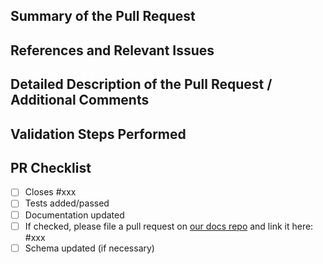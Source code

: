 ## Summary of the Pull Request

## References and Relevant Issues

## Detailed Description of the Pull Request / Additional Comments

## Validation Steps Performed

## PR Checklist
- [ ] Closes #xxx
- [ ] Tests added/passed
- [ ] Documentation updated
- [ ] If checked, please file a pull request on [our docs repo](https://github.com/MicrosoftDocs/terminal) and link it here: #xxx
- [ ] Schema updated (if necessary)
